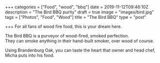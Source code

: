 +++
categories = ["Food", "wood", "bbq"]
date = 2019-11-12T09:46:10Z
description = "The Bird BBQ purity"
draft = true
image = "images/bird.jpg"
tags = ["Photos", "Food", "Wood"]
title = "The Bird BBQ"
type = "post"

+++
For all fans of wood fire food, this is your dream here.

The Bird BBQ is a purveyor of wood-fired, smoked perfection.  
They can smoke anything in their hand-built smoker, over wood of course.

Using Brandenburg Oak, you can taste the heart that owner and head chef, Micha puts into his food.